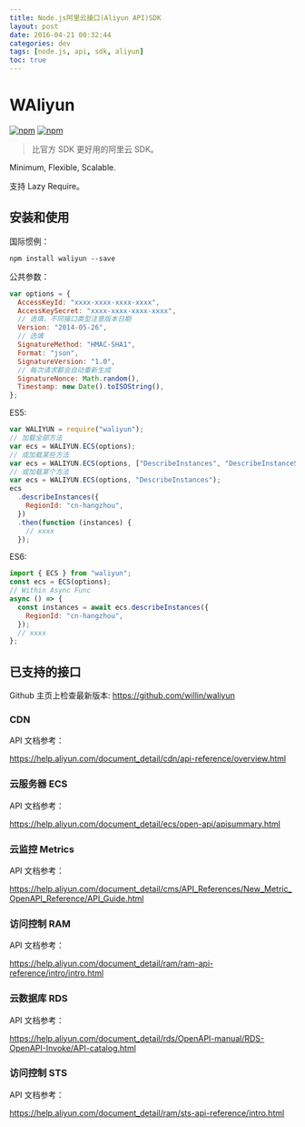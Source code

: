 ```yaml
---
title: Node.js阿里云接口(Aliyun API)SDK
layout: post
date: 2016-04-21 00:32:44
categories: dev
tags: [node.js, api, sdk, aliyun]
toc: true
---
```


# WAliyun

[![npm](https://img.shields.io/npm/v/waliyun.svg?style=plastic)](https://npmjs.org/package/waliyun) [![npm](https://img.shields.io/npm/dm/waliyun.svg?style=plastic)](https://npmjs.org/package/waliyun)

> 比官方 SDK 更好用的阿里云 SDK。

Minimum, Flexible, Scalable.

支持 Lazy Require。

<!-- more -->

## 安装和使用

国际惯例：

```
npm install waliyun --save
```

公共参数：

```js
var options = {
  AccessKeyId: "xxxx-xxxx-xxxx-xxxx",
  AccessKeySecret: "xxxx-xxxx-xxxx-xxxx",
  // 选填，不同接口类型注意版本日期
  Version: "2014-05-26",
  // 选填
  SignatureMethod: "HMAC-SHA1",
  Format: "json",
  SignatureVersion: "1.0",
  // 每次请求都会自动重新生成
  SignatureNonce: Math.random(),
  Timestamp: new Date().toISOString(),
};
```

ES5:

```js
var WALIYUN = require("waliyun");
// 加载全部方法
var ecs = WALIYUN.ECS(options);
// 或加载某些方法
var ecs = WALIYUN.ECS(options, ["DescribeInstances", "DescribeInstanceStatus"]);
// 或加载某个方法
var ecs = WALIYUN.ECS(options, "DescribeInstances");
ecs
  .describeInstances({
    RegionId: "cn-hangzhou",
  })
  .then(function (instances) {
    // xxxx
  });
```

ES6:

```js
import { ECS } from "waliyun";
const ecs = ECS(options);
// Within Async Func
async () => {
  const instances = await ecs.describeInstances({
    RegionId: "cn-hangzhou",
  });
  // xxxx
};
```

## 已支持的接口

Github 主页上检查最新版本: <https://github.com/willin/waliyun>

### CDN

API 文档参考：

<https://help.aliyun.com/document_detail/cdn/api-reference/overview.html>

### 云服务器 ECS

API 文档参考：

<https://help.aliyun.com/document_detail/ecs/open-api/apisummary.html>

### 云监控 Metrics

API 文档参考：

<https://help.aliyun.com/document_detail/cms/API_References/New_Metric_OpenAPI_Reference/API_Guide.html>

### 访问控制 RAM

API 文档参考：

<https://help.aliyun.com/document_detail/ram/ram-api-reference/intro/intro.html>

### 云数据库 RDS

API 文档参考：

<https://help.aliyun.com/document_detail/rds/OpenAPI-manual/RDS-OpenAPI-Invoke/API-catalog.html>

### 访问控制 STS

API 文档参考：

<https://help.aliyun.com/document_detail/ram/sts-api-reference/intro.html>
